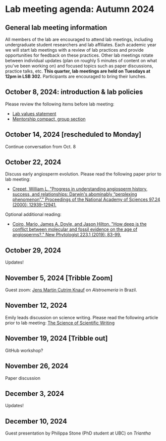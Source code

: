 # Lab meeting agenda: Autumn 2024
## General lab meeting information
All members of the lab are encouraged to attend lab meetings, including undergraduate student researchers and lab affiliates.
Each academic year we will start lab meetings with a review of lab practices and provide opportunities for feedback on these practices. 
Other lab meetings rotate between individual updates (plan on roughly 5 minutes of content on what you've been working on) and focused topics such as paper discussions, practice talks, etc.
**This quarter, lab meetings are held on Tuesdays at 12pm in LSB 302.** Participants are encouraged to bring their lunches. 

## October 8, 2024: introduction & lab policies
Please review the following items before lab meeting: 
- [Lab values statement](https://tribblelab.org/values/)
- [Mentorship compact, group section](https://www.biology.washington.edu/sites/default/files/general/Biology_MentorshipCompactChecklist_DEC_suggestions2021-04-28.pdf)
## October 14, 2024 [rescheduled to Monday]
Continue conversation from Oct. 8
## October 22, 2024
Discuss early angiosperm evolution. Please read the following paper prior to lab meeting: 
- [Crepet, William L. "Progress in understanding angiosperm history, success, and relationships: Darwin's abominably “perplexing phenomenon”." Proceedings of the National Academy of Sciences 97.24 (2000): 12939-12941.](https://www.pnas.org/doi/pdf/10.1073/pnas.97.24.12939)
  
Optional additional reading:
- [Coiro, Mario, James A. Doyle, and Jason Hilton. "How deep is the conflict between molecular and fossil evidence on the age of angiosperms?." New Phytologist 223.1 (2019): 83-99.](https://nph.onlinelibrary.wiley.com/doi/epdf/10.1111/nph.15708)
## October 29, 2024
Updates! 
## November 5, 2024 [Tribble Zoom] 
Guest zoom: [Jens Martin Cutrim Knauf](https://www.researchgate.net/profile/Jens-Martin-Cutrim-Knauf) on _Alstroemeria_ in Brazil.
## November 12, 2024
Emily leads discussion on science writing. Please read the following article prior to lab meeting: [The Science of Scientific Writing](https://www.americanscientist.org/blog/the-long-view/the-science-of-scientific-writing)
## November 19, 2024 [Tribble out] 
GitHub workshop? 
## November 26, 2024
Paper discussion
## December 3, 2024
Updates!
## December 10, 2024
Guest presentation by Philippa Stone (PhD student at UBC) on *Triantha*

